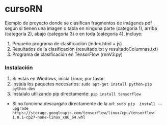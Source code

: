 # cursoRN

Ejemplo de proyecto donde se clasifican fragmentos de imágenes pdf según si tienen una imagen o tabla en ninguna parte (categoría 1), arriba (categoría 2), abajo (categoría 3) o en toda (categoría 4), incluye:

1. Pequeño programa de clasificación (index.html + js)
2. Resultados de la clasificación (resultado.txt y resultadoColumnas.txt)
3. Programa de clasificación en TensorFlow (rnnV3.py)

### Instalación

1. Si estás en Windows, inicia Linux; por favor.
2. Instala los paquetes necesarios: 
```sudo apt-get install python-pip python-dev```
3. Instalalo utilizando pip directamente: 
```pip install tensorflow```
  - Si no funciona descargalo directamente de la url:
 ```sudo pip  install --upgrade https://storage.googleapis.com/tensorflow/linux/cpu/tensorflow-1.0.1-cp27-none-linux_x86_64.whl```
